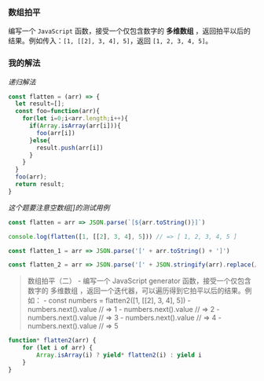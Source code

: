 ### 数组拍平

编写一个 `JavaScript` 函数，接受一个仅包含数字的 **多维数组** ，返回拍平以后的结果。例如传入：`[1, [[2], 3, 4], 5]`，返回 `[1, 2, 3, 4, 5]`。

### 我的解法

*递归解法*
```javascript
const flatten = (arr) => {
  let result=[];
  const foo=function(arr){
    for(let i=0;i<arr.length;i++){
      if(Array.isArray(arr[i])){
        foo(arr[i])
      }else{
        result.push(arr[i])
      }
    }
  }
  foo(arr);
  return result;
}
```

*这个题要注意空数组[]的测试用例*
```js
const flatten = arr => JSON.parse(`[${arr.toString()}]`)

console.log(flatten([1, [[2], 3, 4], 5])) // => [ 1, 2, 3, 4, 5 ]

const flatten_1 = arr => JSON.parse('[' + arr.toString() + ']')

const flatten_2 = arr => JSON.parse('[' + JSON.stringify(arr).replace(/[\[\]]/g, '') + ']')
```


>  数组拍平（二）
    - 编写一个 JavaScript generator 函数，接受一个仅包含数字的 多维数组 ，返回一个迭代器，可以遍历得到它拍平以后的结果。例如：
    - const numbers = flatten2([1, [[2], 3, 4], 5])
    - numbers.next().value // => 1
    - numbers.next().value // => 2
    - numbers.next().value // => 3
    - numbers.next().value // => 4
    - numbers.next().value // => 5

```js
function* flatten2(arr) {
    for (let i of arr) {
        Array.isArray(i) ? yield* flatten2(i) : yield i
    }
}

```
